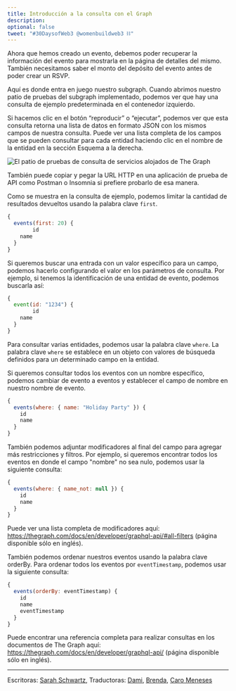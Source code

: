 ```yaml
---
title: Introducción a la consulta con el Graph
description:
optional: false
tweet: "#30DaysofWeb3 @womenbuildweb3 ⛓"
---
```


Ahora que hemos creado un evento, debemos poder recuperar la información del evento para mostrarla en la página de detalles del mismo. También necesitamos saber el monto del depósito del evento antes de poder crear un RSVP.

Aquí es donde entra en juego nuestro subgraph. Cuando abrimos nuestro patio de pruebas del subgraph implementado, podemos ver que hay una consulta de ejemplo predeterminada en el contenedor izquierdo.

Si hacemos clic en el botón “reproducir” o “ejecutar”, podemos ver que esta consulta retorna una lista de datos en formato JSON con los mismos campos de nuestra consulta. Puede ver una lista completa de los campos que se pueden consultar para cada entidad haciendo clic en el nombre de la entidad en la sección Esquema a la derecha.

![El patio de pruebas de consulta de servicios alojados de The Graph](https://i.imgur.com/eYDRuF9.png)

También puede copiar y pegar la URL HTTP en una aplicación de prueba de API como Postman o Insomnia si prefiere probarlo de esa manera.

Como se muestra en la consulta de ejemplo, podemos limitar la cantidad de resultados devueltos usando la palabra clave `first`.

```javascript
{
  events(first: 20) {
        id
  	name
  }
}
```

Si queremos buscar una entrada con un valor específico para un campo, podemos hacerlo configurando el valor en los parámetros de consulta. Por ejemplo, si tenemos la identificación de una entidad de evento, podemos buscarla así:

```javascript
{
  event(id: "1234") {
        id
  	name
  }
}
```

Para consultar varias entidades, podemos usar la palabra clave `where`. La palabra clave `where` se establece en un objeto con valores de búsqueda definidos para un determinado campo en la entidad.

Si queremos consultar todos los eventos con un nombre específico, podemos cambiar de evento a eventos y establecer el campo de nombre en nuestro nombre de evento.

```javascript
{
  events(where: { name: "Holiday Party" }) {
    id
    name
  }
}
```

También podemos adjuntar modificadores al final del campo para agregar más restricciones y filtros. Por ejemplo, si queremos encontrar todos los eventos en donde el campo "nombre" no sea nulo, podemos usar la siguiente consulta:

```javascript
{
  events(where: { name_not: null }) {
    id
    name
  }
}
```

Puede ver una lista completa de modificadores aquí: https://thegraph.com/docs/en/developer/graphql-api/#all-filters (página disponible sólo en inglés).

También podemos ordenar nuestros eventos usando la palabra clave orderBy. Para ordenar todos los eventos por `eventTimestamp`, podemos usar la siguiente consulta:

```javascript
{
  events(orderBy: eventTimestamp) {
    id
    name
    eventTimestamp
  }
}
```

Puede encontrar una referencia completa para realizar consultas en los documentos de The Graph aquí: https://thegraph.com/docs/en/developer/graphql-api/ (página disponible sólo en inglés).

---

Escritoras: [Sarah Schwartz](https://twitter.com/schwartzswartz),
Traductoras: [Dami](https://twitter.com/dakitidami), [Brenda](https://twitter.com/engineerbrenda), [Caro Meneses](https://twitter.com/carmedinat)
